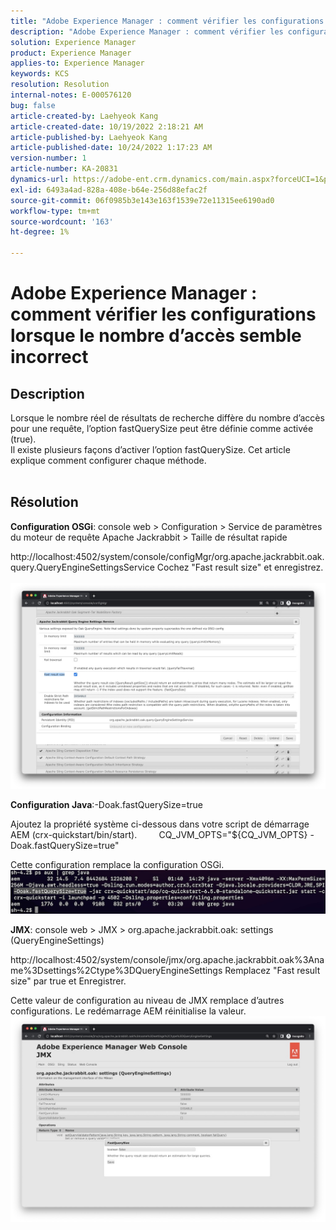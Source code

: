 ```yaml
---
title: "Adobe Experience Manager : comment vérifier les configurations lorsque le nombre d’accès semble incorrect"
description: "Adobe Experience Manager : comment vérifier les configurations lorsque le nombre d’accès semble incorrect"
solution: Experience Manager
product: Experience Manager
applies-to: Experience Manager
keywords: KCS
resolution: Resolution
internal-notes: E-000576120
bug: false
article-created-by: Laehyeok Kang
article-created-date: 10/19/2022 2:18:21 AM
article-published-by: Laehyeok Kang
article-published-date: 10/24/2022 1:17:23 AM
version-number: 1
article-number: KA-20831
dynamics-url: https://adobe-ent.crm.dynamics.com/main.aspx?forceUCI=1&pagetype=entityrecord&etn=knowledgearticle&id=9b90084b-544f-ed11-bba2-0022480867bd
exl-id: 6493a4ad-828a-408e-b64e-256d88efac2f
source-git-commit: 06f0985b3e143e163f1539e72e11315ee6190ad0
workflow-type: tm+mt
source-wordcount: '163'
ht-degree: 1%

---
```


# Adobe Experience Manager : comment vérifier les configurations lorsque le nombre d’accès semble incorrect

## Description

Lorsque le nombre réel de résultats de recherche diffère du nombre d’accès pour une requête, l’option fastQuerySize peut être définie comme activée (true).
<br>Il existe plusieurs façons d’activer l’option fastQuerySize. Cet article explique comment configurer chaque méthode.
<br> 

## Résolution


<b>Configuration OSGi</b>: console web > Configuration > Service de paramètres du moteur de requête Apache Jackrabbit > Taille de résultat rapide

http://localhost:4502/system/console/configMgr/org.apache.jackrabbit.oak.query.QueryEngineSettingsService Cochez &quot;Fast result size&quot; et enregistrez.
   ![](assets/cef3b476-b74f-ed11-bba2-0022480867bd.png)

<b>Configuration Java</b>:-Doak.fastQuerySize=true

Ajoutez la propriété système ci-dessous dans votre script de démarrage AEM (crx-quickstart/bin/start).
        CQ_JVM_OPTS=&quot;${CQ_JVM_OPTS} -Doak.fastQuerySize=true&quot;

Cette configuration remplace la configuration OSGi.
    ![](assets/4afe8a85-b74f-ed11-bba2-0022480867bd.png)

<b>JMX</b>: console web > JMX > org.apache.jackrabbit.oak: settings (QueryEngineSettings)

http://localhost:4502/system/console/jmx/org.apache.jackrabbit.oak%3Aname%3Dsettings%2Ctype%3DQueryEngineSettings Remplacez &quot;Fast result size&quot; par true et Enregistrer.

Cette valeur de configuration au niveau de JMX remplace d’autres configurations. Le redémarrage AEM réinitialise la valeur.
![](assets/8592cd98-b74f-ed11-bba2-0022480867bd.png)
